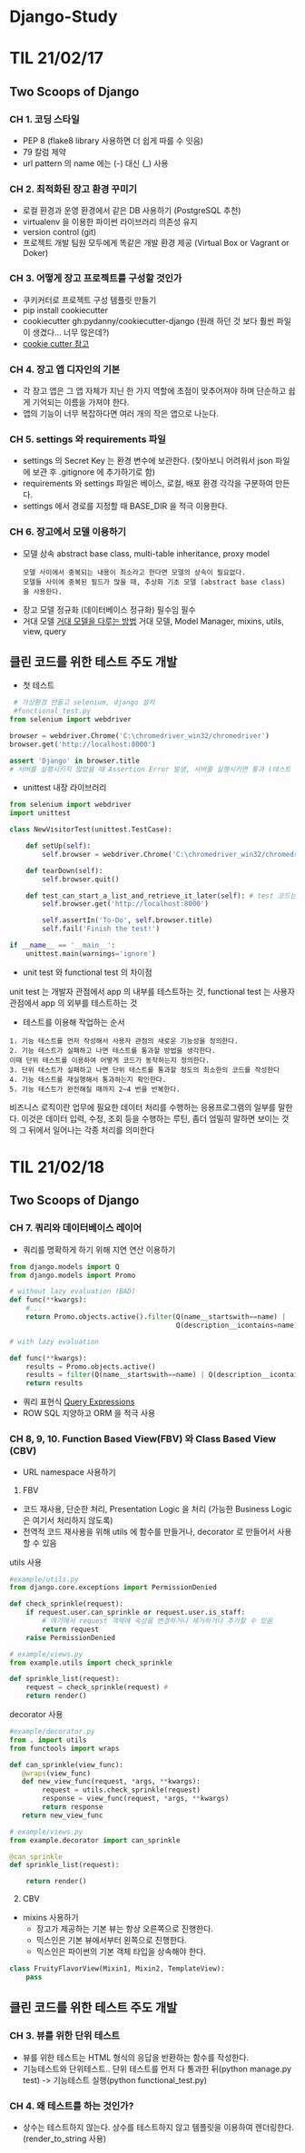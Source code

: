 # Django-Study

# TIL 21/02/17
## Two Scoops of Django

### CH 1. 코딩 스타일
  - PEP 8 (flake8 library 사용하면 더 쉽게 따를 수 잇음)
  - 79 칼럼 제약
  - url pattern 의 name 에는 (-) 대신 (_) 사용

### CH 2. 최적화된 장고 환경 꾸미기

 - 로컬 환경과 운영 환경에서 같은 DB 사용하기 (PostgreSQL 추천)
 - virtualenv 을 이용한 파이썬 라이브러리 의존성 유지
 - version control (git)
 - 프로젝트 개발 팀원 모두에게 똑같은 개발 환경 제공 (Virtual Box or Vagrant or Doker)

### CH 3. 어떻게 장고 프로젝트를 구성할 것인가
  - 쿠키커터로 프로젝트 구성 템플릿 만들기
  - pip install cookiecutter
  - cookiecutter gh:pydanny/cookiecutter-django (원래 하던 것 보다 훨씬 파일이 생겼다... 너무 많은데?)
  - [cookie cutter 참고](https://medium.com/@jsh901220/django%EC%99%80-cookiecutter-django-%EA%B0%84%EB%8B%A8-%EC%84%A4%EB%AA%85-898d063d38ff
)

### CH 4. 장고 앱 디자인의 기본
 - 각 장고 앱은 그 앱 자체가 지닌 한 가지 역할에 초점이 맞추어져야 하며 단순하고 쉽게 기억되는 이름을 가져야 한다.
 - 앱의 기능이 너무 복잡하다면 여러 개의 작은 앱으로 나눈다.

### CH 5. settings 와 requirements 파일

 - settings 의 Secret Key 는 환경 변수에 보관한다. (찾아보니 어려워서 json 파일에 보관 후 .gitignore 에 추가하기로 함)
 - requirements 와 settings 파일은 베이스, 로컬, 배포 환경 각각을 구분하여 만든다.
 - settings 에서 경로를 지정할 때 BASE_DIR 을 적극 이용한다.

### CH 6. 장고에서 모델 이용하기

 - 모델 상속 abstract base class, multi-table inheritance, proxy model
   ```text
   모델 사이에서 중복되는 내용이 최소라고 한다면 모델의 상속이 필요없다.
   모델들 사이에 중복된 필드가 많을 때, 추상화 기초 모델 (abstract base class) 을 사용한다.
   ```
 - 장고 모델 정규화 (데이터베이스 정규화) 필수임 필수
 - 거대 모델 [거대 모델을 다루는 방법](https://americanopeople.tistory.com/304)
거대 모델, Model Manager, mixins, utils, view, query
   
## 클린 코드를 위한 테스트 주도 개발

 - 첫 테스트
```python
 # 가상환경 만들고 selenium, django 설치
 #functional_test.py 
from selenium import webdriver

browser = webdriver.Chrome('C:\chromedriver_win32/chromedriver')
browser.get('http://localhost:8000')

assert 'Django' in browser.title
# 서버를 실행시키지 않았을 때 Assertion Error 발생, 서버를 실행시키면 통과 (테스트 통과)
```

 - unittest 내장 라이브러리

```python
from selenium import webdriver
import unittest

class NewVisitorTest(unittest.TestCase):

    def setUp(self):
        self.browser = webdriver.Chrome('C:\chromedriver_win32/chromedriver')

    def tearDown(self):
        self.browser.quit()

    def test_can_start_a_list_and_retrieve_it_later(self): # test 코드는 test 로 시작해야함! 이름이!
        self.browser.get('http://localhost:8000')

        self.assertIn('To-Do', self.browser.title)
        self.fail('Finish the test!')

if __name__ == '__main__':
    unittest.main(warnings='ignore')
```

 - unit test 와 functional test 의 차이점

unit test 는 개발자 관점에서 app 의 내부를 테스트하는 것, functional test 는 사용자 관점에서 app 의
외부를 테스트하는 것

 - 테스트를 이용해 작업하는 순서
```text
1. 기능 테스트를 먼저 작성해서 사용자 관점의 새로운 기능성을 정의한다.
2. 기능 테스트가 실패하고 나면 테스트를 통과할 방법을 생각한다.
이때 단위 테스트를 이용하여 어떻게 코드가 동작하는지 정의한다.
3. 단위 테스트가 실패하고 나면 단위 테스트를 통과할 정도의 최소한의 코드를 작성한다
4. 기능 테스트를 재실행해서 통과하는지 확인한다.
5. 기능 테스트가 완전해질 때까지 2~4 번을 반복한다.
```

비즈니스 로직이란 업무에 필요한 데이터 처리를 수행하는 응용프로그램의 일부를 말한다. 
이것은 데이터 입력, 수정, 조회 등을 수행하는 루틴, 좀더 엄밀히 말하면 보이는 것의 그 뒤에서 일어나는 각종 처리를 의미한다
# TIL 21/02/18

## Two Scoops of Django

### CH 7. 쿼리와 데이터베이스 레이어
 - 쿼리를 명확하게 하기 위해 지연 연산 이용하기
```python
from django.models import Q
from django.models import Promo

# without lazy evaluation (BAD)
def func(**kwargs):
    #...
    return Promo.objects.active().filter(Q(name__startswith==name) |
                                         Q(description__icontains=name))

# with lazy evaluation

def func(**kwargs):
    results = Promo.objects.active()
    results = filter(Q(name__startswith==name) | Q(description__icontains=name))
    return results
```
 - 쿼리 표현식 [Query Expressions](https://docs.djangoproject.com/en/dev/ref/models/expressions/)
 - ROW SQL 지양하고 ORM 을 적극 사용

### CH 8, 9, 10. Function Based View(FBV) 와 Class Based View (CBV)
 - URL namespace 사용하기
 1. FBV
   - 코드 재사용, 단순한 처리, Presentation Logic 을 처리 (가능한 Business Logic 은 여기서 처리하지 않도록)
   - 전역적 코드 재사용을 위해 utils 에 함수를 만들거나, decorator 로 만들어서 사용할 수 있음

utils 사용
```python
#example/utils.py
from django.core.exceptions import PermissionDenied

def check_sprinkle(request):
    if request.user.can_sprinkle or request.user.is_staff:
        # 여기에서 request 객체에 속성을 변경하거나 제거하거나 추가할 수 있음
        return request
    raise PermissionDenied

# example/views.py
from example.utils import check_sprinkle

def sprinkle_list(request):
    request = check_sprinkle(request) #
    return render()
```

decorator 사용
```python
#example/decorator.py
from . import utils
from functools import wraps

def can_sprinkle(view_func):
   @wraps(view_func)
   def new_view_func(request, *args, **kwargs):
        request = utils.check_sprinkle(request)
        response = view_func(request, *args, **kwargs)
        return response
   return new_view_func

# example/views.py
from example.decorator import can_sprinkle

@can_sprinkle
def sprinkle_list(request):

    return render()
```

 2. CBV
   - mixins 사용하기 
     - 장고가 제공하는 기본 뷰는 항상 오른쪽으로 진행한다. 
     - 믹스인은 기본 뷰에서부터 왼쪽으로 진행한다. 
     - 믹스인은 파이썬의 기본 객체 타입을 상속해야 한다.
   ```python
   class FruityFlavorView(Mixin1, Mixin2, TemplateView):
       pass
   ```



## 클린 코드를 위한 테스트 주도 개발

 ### CH 3. 뷰를 위한 단위 테스트
  - 뷰를 위한 테스트는 HTML 형식의 응답을 반환하는 함수를 작성한다.
  - 기능테스트와 단위테스트.. 단위 테스트를 먼저 다 통과한 뒤(python manage.py test) ->
기능테스트 실행(python functional_test.py)
    
 ### CH 4. 왜 테스트를 하는 것인가?
  - 상수는 테스트하지 않는다. 상수를 테스트하지 않고 템플릿을 이용하여 렌더링한다. (render_to_string 사용)
